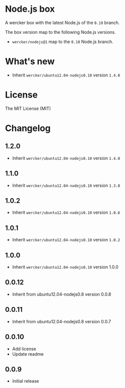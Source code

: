 # Node.js box

A wercker box with the latest Node.js of the `0.10` branch.

The box version map to the following Node.js versions.

- `wercker/nodejs@1` map to the `0.10` Node.js branch.

# What's new

- Inherit `wercker/ubuntu12.04-nodejs0.10` version `1.4.0`

# License

The MIT License (MIT)

# Changelog

## 1.2.0

- Inherit `wercker/ubuntu12.04-nodejs0.10` version `1.4.0`

## 1.1.0

- Inherit `wercker/ubuntu12.04-nodejs0.10` version `1.3.0`

## 1.0.2

- Inherit `wercker/ubuntu12.04-nodejs0.10` version `1.0.6`

## 1.0.1

- Inherit `wercker/ubuntu12.04-nodejs0.10` version `1.0.2`

## 1.0.0

- Inherit `wercker/ubuntu12.04-nodejs0.10` version 1.0.0

## 0.0.12

- Inherit from ubuntu12.04-nodejs0.8 version 0.0.8

## 0.0.11

- Inherit from ubuntu12.04-nodejs0.8 version 0.0.7

## 0.0.10

- Add license
- Update readme

## 0.0.9

- Initial release
